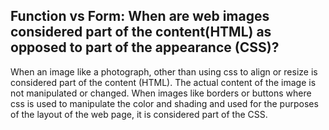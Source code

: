 ## Function vs Form: When are web images considered part of the content(HTML) as opposed to part of the appearance (CSS)?

When an image like a photograph, other than using css to align or resize is considered part of the content (HTML). The actual content of the image is not manipulated or changed. When images like borders or buttons where css is used to manipulate the color and shading and used for the purposes of the layout of the web page, it is considered part of the CSS.